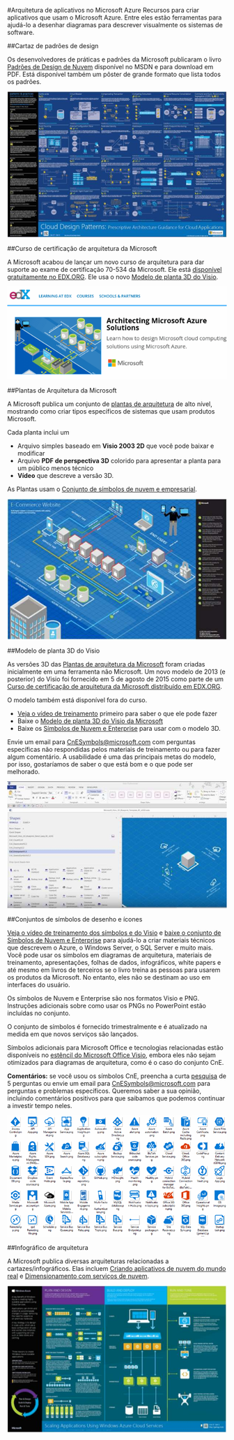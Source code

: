 <properties 
	pageTitle="Arquitetura de aplicativos no Microsoft Azure | Microsoft Azure" 
	description="Visão geral da arquitetura que aborda os padrões comuns de design" 
	services="" 
	documentationCenter="" 
	authors="Rboucher" 
	manager="jwhit" 
	editor="mattshel"/>

<tags 
	ms.service="multiple" 
	ms.workload="na" 
	ms.tgt_pltfrm="na" 
	ms.devlang="na" 
	ms.topic="article" 
	ms.date="09/08/2016" 
	ms.author="robb"/>

#Arquitetura de aplicativos no Microsoft Azure
Recursos para criar aplicativos que usam o Microsoft Azure. Entre eles estão ferramentas para ajudá-lo a desenhar diagramas para descrever visualmente os sistemas de software.

##Cartaz de padrões de design

Os desenvolvedores de práticas e padrões da Microsoft publicaram o livro [Padrões de Design de Nuvem](http://msdn.microsoft.com/library/dn568099.aspx) disponível no MSDN e para download em PDF. Está disponível também um pôster de grande formato que lista todos os padrões.

![Pôster de práticas e padrões de nuvem](./media/architecture-overview/PnPPatternPosterThumb.jpg)

##Curso de certificação de arquitetura da Microsoft

A Microsoft acabou de lançar um novo curso de arquitetura para dar suporte ao exame de certificação 70-534 da Microsoft. Ele está [disponível gratuitamente no EDX.ORG](https://www.edx.org/course/architecting-microsoft-azure-solutions-microsoft-dev205x). Ele usa o novo [Modelo de planta 3D do Visio](#3d-blueprint-visio-template).

![Curso de certificação de Arquitetura da Microsoft](./media/architecture-overview/EDXCourse.png)


##Plantas de Arquitetura da Microsoft

A Microsoft publica um conjunto de [plantas de arquitetura](http://aka.ms/azblueprints) de alto nível, mostrando como criar tipos específicos de sistemas que usam produtos Microsoft.

Cada planta inclui um

- Arquivo simples baseado em **Visio 2003 2D** que você pode baixar e modificar
- Arquivo **PDF de perspectiva 3D** colorido para apresentar a planta para um público menos técnico
- **Vídeo** que descreve a versão 3D.

As Plantas usam o [Conjunto de símbolos de nuvem e empresarial](#symbol-and-icon-sets).

![Diagrama 3D de plantas de Arquitetura da Microsoft](./media/architecture-overview/BluePrintThumb.jpg)



##Modelo de planta 3D do Visio

As versões 3D das [Plantas de arquitetura da Microsoft](http://aka.ms/azblueprints) foram criadas inicialmente em uma ferramenta não Microsoft. Um novo modelo de 2013 (e posterior) do Visio foi fornecido em 5 de agosto de 2015 como parte de um [Curso de certificação de arquitetura da Microsoft distribuído em EDX.ORG](#microsoft-architecture-certification-course).

O modelo também está disponível fora do curso.

- [Veja o vídeo de treinamento](http://aka.ms/3dBlueprintTemplateVideo) primeiro para saber o que ele pode fazer
- Baixe o [Modelo de planta 3D do Visio da Microsoft](http://aka.ms/3DBlueprintTemplate)
- Baixe os [Símbolos de Nuvem e Enterprise](#drawing-symbol-and-icon-sets) para usar com o modelo 3D.

Envie um email para [CnESymbols@microsoft.com](mailto:CnESymbols@microsoft.com) com perguntas específicas não respondidas pelos materiais de treinamento ou para fazer algum comentário. A usabilidade é uma das principais metas do modelo, por isso, gostaríamos de saber o que está bom e o que pode ser melhorado.

![Modelo de planta 3D do Visio da Microsoft](./media/architecture-overview/3DBlueprintVisioTemplate.jpg)



##Conjuntos de símbolos de desenho e ícones 

[Veja o vídeo de treinamento dos símbolos e do Visio](http://aka.ms/CnESymbolsVideo) e [baixe o conjunto de Símbolos de Nuvem e Enterprise](http://aka.ms/CnESymbols) para ajudá-lo a criar materiais técnicos que descrevem o Azure, o Windows Server, o SQL Server e muito mais. Você pode usar os símbolos em diagramas de arquitetura, materiais de treinamento, apresentações, folhas de dados, infográficos, white papers e até mesmo em livros de terceiros se o livro treina as pessoas para usarem os produtos da Microsoft. No entanto, eles não se destinam ao uso em interfaces do usuário.

Os símbolos de Nuvem e Enterprise são nos formatos Visio e PNG. Instruções adicionais sobre como usar os PNGs no PowerPoint estão incluídas no conjunto.

O conjunto de símbolos é fornecido trimestralmente e é atualizado na medida em que novos serviços são lançados.

Símbolos adicionais para Microsoft Office e tecnologias relacionadas estão disponíveis no [estêncil do Microsoft Office Visio](http://www.microsoft.com/pt-BR/download/details.aspx?id=35772), embora eles não sejam otimizados para diagramas de arquitetura, como é o caso do conjunto CnE.

**Comentários:** se você usou os símbolos CnE, preencha a curta [pesquisa](http://aka.ms/azuresymbolssurveyv2) de 5 perguntas ou envie um email para [CnESymbols@microsoft.com](mailto:CnESymbols@microsoft.com) para perguntas e problemas específicos. Queremos saber a sua opinião, incluindo comentários positivos para que saibamos que podemos continuar a investir tempo neles.

![Conjunto de ícones/símbolos Enterprise e Nuvem](./media/architecture-overview/CnESymbols.png)


##Infográfico de arquitetura

A Microsoft publica diversas arquiteturas relacionadas a cartazes/infográficos. Elas incluem [Criando aplicativos de nuvem do mundo real](https://azure.microsoft.com/documentation/infographics/building-real-world-cloud-apps/) e [Dimensionamento com serviços de nuvem](https://azure.microsoft.com/documentation/infographics/cloud-services/).

![Infográfico de arquitetura do Azure](./media/architecture-overview/AzureArchInfographicThumb.jpg)

<!---HONumber=AcomDC_0914_2016-->